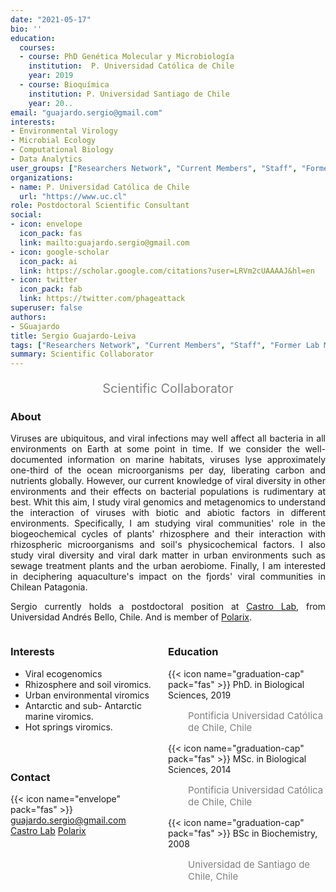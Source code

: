```yaml
---
date: "2021-05-17"
bio: ''
education:
  courses:
  - course: PhD Genética Molecular y Microbiología 
    institution:  P. Universidad Católica de Chile
    year: 2019
  - course: Bioquímica
    institution: P. Universidad Santiago de Chile
    year: 20..
email: "guajardo.sergio@gmail.com"
interests:
- Environmental Virology
- Microbial Ecology
- Computational Biology
- Data Analytics
user_groups: ["Researchers Network", "Current Members", "Staff", "Former Lab Members"]
organizations:
- name: P. Universidad Católica de Chile
  url: "https://www.uc.cl"
role: Postdoctoral Scientific Consultant
social:
- icon: envelope
  icon_pack: fas
  link: mailto:guajardo.sergio@gmail.com
- icon: google-scholar
  icon_pack: ai
  link: https://scholar.google.com/citations?user=LRVm2cUAAAAJ&hl=en
- icon: twitter
  icon_pack: fab
  link: https://twitter.com/phageattack
superuser: false
authors:
- SGuajardo
title: Sergio Guajardo-Leiva
tags: ["Researchers Network", "Current Members", "Staff", "Former Lab Members"]
summary: Scientific Collaborator
---
```


<p style="color:grey; font-size:20px; text-align:center;"> Scientific Collaborator </p>

<div style="text-align:justify;">

<h3> About </h3>

Viruses are ubiquitous, and viral infections may well affect all bacteria in all environments on Earth at some point in time. If we consider the well-documented information on marine habitats, viruses lyse approximately one-third of the ocean microorganisms per day, liberating carbon and nutrients globally. However, our current knowledge of viral diversity in other environments and their effects on bacterial populations is rudimentary at best. Whit this aim, I study viral genomics and metagenomics to understand the interaction of viruses with biotic and abiotic factors in different environments.
Specifically, I am studying viral communities' role in the biogeochemical cycles of plants' rhizosphere and their interaction with rhizospheric microorganisms and soil's physicochemical factors. I also study viral diversity and viral dark matter in urban environments such as sewage treatment plants and the urban aerobiome. Finally, I am interested in deciphering aquaculture's impact on the fjords' viral communities in Chilean Patagonia. <br>

Sergio currently holds a postdoctoral position at <a href="http://www.castrolab.org/">Castro Lab</a>, from Universidad Andrés Bello, Chile. And is member of <a href="https://www.polarix.org/">Polarix</a>.<br>

</div>

<style>
.column-left{
  float: left;
  width: 50%;
  text-align: left;
}
.column-right{
  float: right;
  width: 50%;
  text-align: left;
}
</style>

<div class="column-left">

<h3> Interests </h3>

- Viral ecogenomics
- Rhizosphere and 
  soil viromics.
- Urban environmental 
  viromics
- Antarctic and sub-
  Antarctic marine 
  viromics.
- Hot springs viromics.

<br><br>
</div>

<div class="column-right">

<h3> Education </h3>
{{< icon name="graduation-cap" pack="fas" >}} PhD. in Biological Sciences, 2019
<p style="color:grey; font-size:15px; padding-left:32px;"> Pontificia Universidad Católica de Chile, Chile  </p>
{{< icon name="graduation-cap" pack="fas" >}} MSc. in Biological Sciences, 2014
<p style="color:grey; font-size:15px; padding-left:32px;"> Pontificia Universidad Católica de Chile, Chile </p>
{{< icon name="graduation-cap" pack="fas" >}} BSc in Biochemistry, 2008
<p style="color:grey; font-size:15px; padding-left:32px;"> Universidad de Santiago de Chile, Chile </p>

<br><br><br><br>
</div>

<h3> Contact </h3>

{{< icon name="envelope" pack="fas" >}} guajardo.sergio@gmail.com <br>
<a href="mailto:guajardo.sergio@gmail.com"><i class="fas fa-envelope"></i></a>
<a href="https://scholar.google.com/citations?user=LRVm2cUAAAAJ&hl=en"><i class="ai ai-google-scholar-square ai"></i></a>
<a href="https://twitter.com/phageattack"><i class="fab fa-twitter"></i></a>
<a href="http://www.castrolab.org/"><i class="fas fa-link"></i> Castro Lab</a>
<a href="https://www.polarix.org/"><i class="fas fa-link"></i> Polarix</a> <br>
